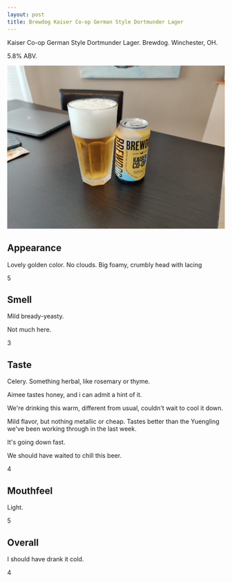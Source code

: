 ```yaml
---
layout: post
title: Brewdog Kaiser Co-op German Style Dortmunder Lager
---
```

Kaiser Co-op German Style Dortmunder Lager.
Brewdog.
Winchester, OH.

5.8% ABV.

<img class="beer-photo" src="/beer/images/2021-04-04-brewdog-kaiser-co-op-lager.jpg"/>


## Appearance

Lovely golden color.
No clouds.
Big foamy, crumbly head with lacing

5


## Smell

Mild bready-yeasty.

Not much here.

3


## Taste

Celery. Something herbal, like rosemary or thyme.

Aimee tastes honey,
and i can admit a hint of it.

We're drinking this warm,
different from usual,
couldn't wait to cool it down.

Mild flavor,
but nothing metallic or cheap.
Tastes better than the Yuengling we've been working through in the last week.

It's going down fast.

We should have waited to chill this beer.

4


## Mouthfeel

Light.

5


## Overall

I should have drank it cold.

4
